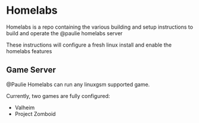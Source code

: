 # Homelabs 

Homelabs is a repo containing the various building and setup instructions to build and operate the @paulie homelabs server

These instructions will configure a fresh linux install and enable the homelabs features


## Game Server

@Paulie Homelabs can run any linuxgsm supported game. 

Currently, two games are fully configured:

- Valheim
- Project Zomboid 

